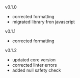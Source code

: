 v0.1.0

* corrected formatting
* migrated library fron javascript

v0.1.1
* corrected formatting

v0.1.2
* updated core version
* corrected linter errors
* added null safety check